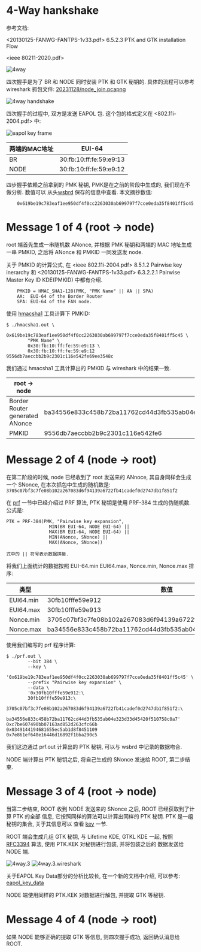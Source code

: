 4-Way hankshake
===============

参考文档:

<20130125-FANWG-FANTPS-1v33.pdf> 6.5.2.3 PTK and GTK installation Flow

<ieee 80211-2020.pdf>

![4way](./pic/4way_handshake/4way.png)

四次握手是为了 BR 和 NODE 同时安装 PTK 和 GTK 秘钥的. 具体的流程可以参考 wireshark
抓包文件: [20231128/node_join.pcapng](./20231128/node_join.pcapng)

![4way handshake](./pic/4way_handshake/4way-wireshark.png)

四次握手的过程中, 双方是发送 EAPOL 包. 这个包的格式定义在 <802.11i-2004.pdf> 中:

![eapol key frame](./pic/4way_handshake/eapol_key_frame.png)

| 两端的MAC地址 | EUI-64                  |
| ------------- | ----------------------- |
| BR            | 30:fb:10:ff:fe:59:e9:13 |
| NODE          | 30:fb:10:ff:fe:59:e9:12 |

四步握手依赖之前拿到的 PMK 秘钥, PMK是在之前的阶段中生成的, 我们现在不做分析. 数值可以
从头[wsbrd](../wireshark/20231128/README.md) 保存的信息中查看. 本文摘抄数值:

        0x619be19c783eaf1ee950df4f0cc2263030ab699797f7cce0eda35f8401ff5c45

# Message 1 of 4 (root -> node)

root 端首先生成一串随机数 ANonce, 并根据 PMK 秘钥和两端的 MAC 地址生成一串 PMKID,
之后将 ANonce 和 PMKID 一同发送发 node.

关于 PMKID 的计算公式, 在 <ieee 802.11i-2004.pdf> 8.5.1.2 Pairwise key inerarchy
和 <20130125-FANWG-FANTPS-1v33.pdf> 6.3.2.2.1 Pairwise Master Key ID KDE(PMKID)
中都有介绍.

        PMKID = HMAC_SHA1-128(PMK, "PMK Name" || AA || SPA)
        AA:  EUI-64 of the Border Router
        SPA: EUI-64 of the FAN node.

使用 [hmacsha1](../hmac/hmacsha1.c) 工具计算下 PMKID:

```console
$ ./hmacsha1.out \
        0x619be19c783eaf1ee950df4f0cc2263030ab699797f7cce0eda35f8401ff5c45 \
        "PMK Name" \
        0x30:fb:10:ff:fe:59:e9:13 \
        0x30:fb:10:ff:fe:59:e9:12
9556db7aeccbb2b9c2301c116e542fe69ee3548c
```

我们通过 hmacsha1 工具计算出的 PMKID 与 wireshark 中的结果一致.

| root -> node                   |                                                              |
| ------------------------------ | ------------------------------------------------------------ |
| Border Router generated ANonce | ba34556e833c458b72ba11762cd44d3fb535ab04e323d33d45420f510758c0a7 |
| PMKID                          | 9556db7aeccbb2b9c2301c116e542fe6                             |

# Message 2 of 4 (node -> root)

在第二阶段的时候, node 已经收到了 root 发送来的 ANnoce, 其自身同样会生成一个 SNonce,
在本次抓包中生成的随机数是:
`3705c07bf3c7fe08b102a267083d6f94139a6722fb41cadef0d2747db1f851f2`

在 [prf](../ieee80211i_prf/README.md) 一节中已经介绍过 PRF 算法, PTK 秘钥是使用
PRF-384 生成的伪随机数. 公式是:

```
PTK = PRF-384(PMK, "Pairwise key expansion",
                MIN(BR EUI-64, NODE EUI-64) ||
                MAX(BR EUI-64, NODE EUI-64) ||
                MIN(ANonce, SNonce) ||
                MAX(ANonce, SNonce))

式中的 || 符号表示数据拼接.
```

将我们上面统计的数据按照 EUI-64.min EUI64.max, Nonce.min, Nonce.max 排序:

| 类型      | 数值                                                         |
| --------- | ------------------------------------------------------------ |
| EUI64.min | 30fb10fffe59e912                                             |
| EUI64.max | 30fb10fffe59e913                                             |
| Nonce.min | 3705c07bf3c7fe08b102a267083d6f94139a6722fb41cadef0d2747db1f851f2 |
| Nonce.max | ba34556e833c458b72ba11762cd44d3fb535ab04e323d33d45420f510758c0a7 |

使用我们编写的 prf 程序计算:

```console
$ ./prf.out \
        --bit 384 \
        --key \
        '0x619be19c783eaf1ee950df4f0cc2263030ab699797f7cce0eda35f8401ff5c45' \
        --prefix "Pairwise key expansion" \
        --data \
        '0x30fb10fffe59e912:\
        30fb10fffe59e913:\
        3705c07bf3c7fe08b102a267083d6f94139a6722fb41cadef0d2747db1f851f2:\
        ba34556e833c458b72ba11762cd44d3fb535ab04e323d33d45420f510758c0a7'
0xc7be607490bb07163ad852d263cfc66b
0x0349144194681655ec5ab1d8f8451109
0x7e861ef648e16446d16892f1bba290c5
```

我们这边通过 prf.out 计算出的 PTK 秘钥, 可以与 wsbrd 中记录的数据吻合.

NODE 端计算出 PTK 秘钥之后, 将自己生成的 SNonce 发送给 ROOT, 第二步结束.

# Message 3 of 4 (root -> node)

当第二步结束, ROOT 收到 NODE 发送来的 SNonce 之后, ROOT 已经获取到了计算 PTK 的全部
信息, 它按照同样的算法可以计算出同样的 PTK 秘钥. PTK 是一组秘钥的集合, 关于其信息可以
查看 [key](../key/README.md) 一节.

ROOT 端会生成几组 GTK 秘钥, 与 Lifetime KDE, GTKL KDE 一起, 按照
[RFC3394](../aes/RFC3394.md) 算法, 使用 PTK.KEK 对秘钥进行包装, 并将包装之后的
数据发送给 NODE 端.

![4way.3](./pic/4way_handshake/4way.3.png)
![4way.3.wireshark](./pic/4way_handshake/4way.3.wireshark.png)

关于EAPOL Key Data部分的分析比较长, 在一个新的文档中介绍, 可以参考:
[eapol_key_data](./eapol_key_data.md)

NODE 端使用同样的 PTK.KEK 对数据进行解包, 并提取 GTK 等秘钥.

# Message 4 of 4 (node -> root)

如果 NODE 能够正确的提取 GTK 等信息, 则四次握手成功, 返回确认消息给 ROOT.
